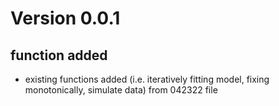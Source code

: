 # Version 0.0.1

## function added

* existing functions added (i.e. iteratively fitting model, fixing monotonically, simulate data) from 042322 file
